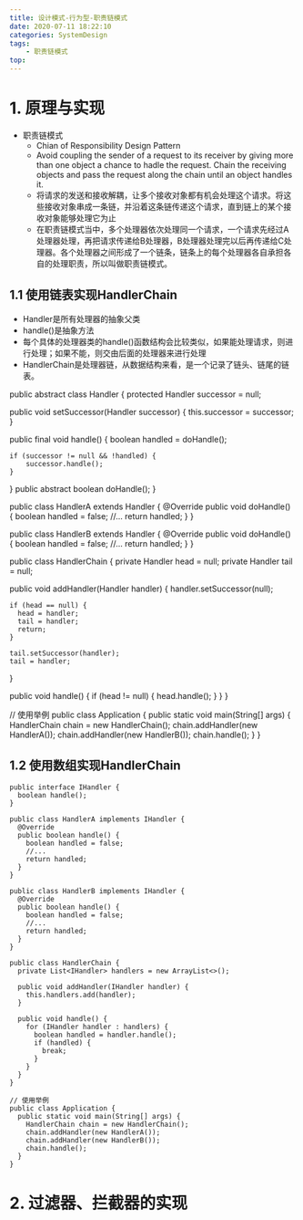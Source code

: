 ```yaml
---
title: 设计模式-行为型-职责链模式
date: 2020-07-11 18:22:10
categories: SystemDesign
tags:
    - 职责链模式
top:
---
```

# 1. 原理与实现

+ 职责链模式
    + Chian of Responsibility Design Pattern 
    + Avoid coupling the sender of a request to its receiver by giving more than one object a chance to hadle the request. Chain the receiving objects and pass the request along the chain until an object handles it. 
    + 将请求的发送和接收解耦，让多个接收对象都有机会处理这个请求。将这些接收对象串成一条链，并沿着这条链传递这个请求，直到链上的某个接收对象能够处理它为止
    + 在职责链模式当中，多个处理器依次处理同一个请求，一个请求先经过A处理器处理，再把请求传递给B处理器，B处理器处理完以后再传递给C处理器。各个处理器之间形成了一个链条，链条上的每个处理器各自承担各自的处理职责，所以叫做职责链模式。

## 1.1 使用链表实现HandlerChain

+ Handler是所有处理器的抽象父类
+ handle()是抽象方法
+ 每个具体的处理器类的handle()函数结构会比较类似，如果能处理请求，则进行处理；如果不能，则交由后面的处理器来进行处理
+ HandlerChain是处理器链，从数据结构来看，是一个记录了链头、链尾的链表。


public abstract class Handler {
  protected Handler successor = null;

  public void setSuccessor(Handler successor) {
    this.successor = successor;
  }

  public final void handle() {
    boolean handled = doHandle();
    
    if (successor != null && !handled) {
        successor.handle();
    }
  }
  public abstract boolean doHandle();
}

public class HandlerA extends Handler {
  @Override
  public void doHandle() {
    boolean handled = false;
    //...
    return handled;
  }
}

public class HandlerB extends Handler {
  @Override
  public void doHandle() {
    boolean handled = false;
    //...
    return handled;
  }
}

public class HandlerChain {
  private Handler head = null;
  private Handler tail = null;

  public void addHandler(Handler handler) {
    handler.setSuccessor(null);

    if (head == null) {
      head = handler;
      tail = handler;
      return;
    }

    tail.setSuccessor(handler);
    tail = handler;
  }

  public void handle() {
    if (head != null) {
      head.handle();
    }
  }
}

// 使用举例
public class Application {
  public static void main(String[] args) {
    HandlerChain chain = new HandlerChain();
    chain.addHandler(new HandlerA());
    chain.addHandler(new HandlerB());
    chain.handle();
  }
}

## 1.2 使用数组实现HandlerChain


    public interface IHandler {
      boolean handle();
    }

    public class HandlerA implements IHandler {
      @Override
      public boolean handle() {
        boolean handled = false;
        //...
        return handled;
      }
    }

    public class HandlerB implements IHandler {
      @Override
      public boolean handle() {
        boolean handled = false;
        //...
        return handled;
      }
    }

    public class HandlerChain {
      private List<IHandler> handlers = new ArrayList<>();

      public void addHandler(IHandler handler) {
        this.handlers.add(handler);
      }

      public void handle() {
        for (IHandler handler : handlers) {
          boolean handled = handler.handle();
          if (handled) {
            break;
          }
        }
      }
    }

    // 使用举例
    public class Application {
      public static void main(String[] args) {
        HandlerChain chain = new HandlerChain();
        chain.addHandler(new HandlerA());
        chain.addHandler(new HandlerB());
        chain.handle();
      }
    }
    
# 2. 过滤器、拦截器的实现